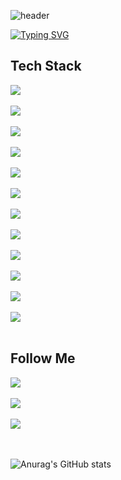 ![header](https://capsule-render.vercel.app/api?type=Waving)

[![Typing SVG](https://readme-typing-svg.demolab.com?font=Redressed&size=40&duration=4000&pause=2000&color=B39DDB&random=false&width=435&lines=welcome+to+hyejin+Github)](https://git.io/typing-svg)

## Tech Stack
<div style="display:flex; flex-direction:column; align-items:flex-start;">
    <img src="https://img.shields.io/badge/Html5-E34F26?style=flat-square&logo=html5&logoColor=white"/></a>&nbsp
    <img src="https://img.shields.io/badge/Css3-1572B6?style=flat-square&logo=Css3&logoColor=white"/></a>&nbsp
    <img src="https://img.shields.io/badge/Javascript-ffb13b?style=flat-square&logo=javascript&logoColor=white"/></a>&nbsp
    <img src="https://img.shields.io/badge/jquery-0769AD?style=flat-square&logo=jquery&logoColor=white"/></a>&nbsp
    <img src="https://img.shields.io/badge/typescript-3178C6?style=flat-square&logo=typescript&logoColor=white"/></a>&nbsp
    <img src="https://img.shields.io/badge/react-61DAFB?style=flat-square&logo=react&logoColor=white"/></a>
    <br>
    <img src="https://img.shields.io/badge/php-777BB4?style=flat-square&logo=php&logoColor=white"/></a>&nbsp
    <img src="https://img.shields.io/badge/Node.js-339933?style=flat-square&logo=Node.js&logoColor=white"/></a>&nbsp
    <img src="https://img.shields.io/badge/SpringBoot-339933?style=flat-square&logo=SpringBoot&logoColor=white"/></a>
    <br>
    <img src="https://img.shields.io/badge/Mysql-E6B91E?style=flat-square&logo=MySql&logoColor=white"/></a>&nbsp
    <img src="https://img.shields.io/badge/Mssql-CC2927?style=flat-square&logo=microsoftsqlserver&logoColor=white"/></a>&nbsp
    <img src="https://img.shields.io/badge/mongodb-47A248?style=flat-square&logo=mongodb&logoColor=white"/></a>
</div><br>

## Follow Me
<div style="display:flex; flex-direction:column; align-items:flex-start;">
  <a href="https://velog.io/@qhj1019"><img src="https://img.shields.io/badge/Velog-11B48A?style=flat-square&logo=Vimeo&logoColor=white&link=https://velog.io/@qhj1019"/></a>&nbsp
  <a href="https://open.kakao.com/me/HyeJin_P"><img src="https://img.shields.io/badge/Kakao-FFCD00?style=flat-square&logo=kakaotalk&logoColor=black&link=https://open.kakao.com/me/HyeJin_P"/></a>&nbsp
  <a href="mailto:hj31523026@gmail.com"><img src="https://img.shields.io/badge/Gmail-d14836?style=flat-square&logo=Gmail&logoColor=white&link=hj31523026@gmail.com"/></a>
</div><br><br>

![Anurag's GitHub stats](https://github-readme-stats.vercel.app/api?username=anuraghazra&theme=material-palenight&show_icons=true)
